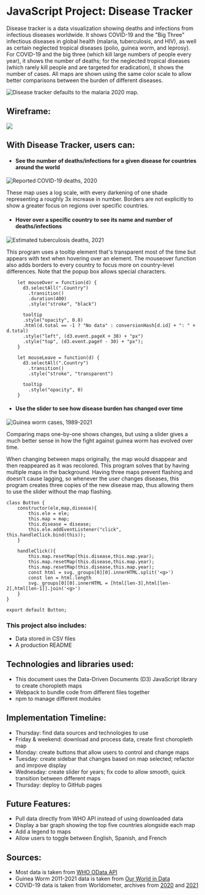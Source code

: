 # JavaScript Project: Disease Tracker

Disease tracker is a data visualization showing deaths and infections from infectious diseases worldwide.  It shows COVID-19 and the "Big Three" infectious diseases in global health (malaria, tuberculosis, and HIV), as well as certain neglected tropical diseases (polio, guinea worm, and leprosy).  For COVID-19 and the big three (which kill large numbers of people every year), it shows the number of deaths; for the neglected tropical diseases (which rarely kill people and are targeted for eradication), it shows the number of cases.  All maps are shown using the same color scale to allow better comparisons between the burden of different diseases.

![Disease tracker defaults to the malaria 2020 map.](images/malaria_splash_page.png)

## Wireframe:

![](images/wireframe.png)

## With Disease Tracker, users can:

- #### See the number of deaths/infections for a given disease for countries around the world

![Reported COVID-19 deaths, 2020](images/COVID19_2020.png)

These map uses a log scale, with every darkening of one shade representing a roughly 3x increase in number.  Borders are not explicitly to show a greater focus on regions over specific countries.

- #### Hover over a specific country to see its name and number of deaths/infections

![Estimated tuberculosis deaths, 2021](images/tuberculosis_CIV.png)

This program uses a tooltip element that's transparent most of the time but appears with text when hovering over an element.  The mouseover function also adds borders to every country to focus more on country-level differences.  Note that the popup box allows special characters.



```
    let mouseOver = function(d) {
      d3.selectAll(".Country")
        .transition()
        .duration(400)
        .style("stroke", "black")
      
      tooltip
      .style("opacity", 0.8)
      .html(d.total == -1 ? "No data" : conversionHash[d.id] + ": " + d.total)
      .style("left", (d3.event.pageX + 30) + "px")  
      .style("top", (d3.event.pageY - 30) + "px");
    }
  
    let mouseLeave = function(d) {
      d3.selectAll(".Country")
        .transition()
        .style("stroke", "transparent")
        
      tooltip
        .style("opacity", 0)
    }
```

- #### Use the slider to see how disease burden has changed over time

![Guinea worm cases, 1989-2021](images/guinea_worm_slider.gif)

Comparing maps one-by-one shows changes, but using a slider gives a much better sense in how the fight against guinea worm has evolved over time.

When changing between maps originally, the map would disappear and then reappeared as it was recolored.  This program solves that by having multiple maps in the background.  Having three maps prevent flashing and doesn't cause lagging, so whenever the user changes diseases, this program creates three copies of the new disease map, thus allowing them to use the slider without the map flashing.

```
class Button {
    constructor(ele,map,disease){
        this.ele = ele;
        this.map = map;
        this.disease = disease;
        this.ele.addEventListener("click", this.handleClick.bind(this));
    }

    handleClick(){
        this.map.resetMap(this.disease,this.map.year);
        this.map.resetMap(this.disease,this.map.year);
        this.map.resetMap(this.disease,this.map.year);
        const html = svg._groups[0][0].innerHTML.split('<g>')
        const len = html.length
        svg._groups[0][0].innerHTML = [html[len-3],html[len-2],html[len-1]].join('<g>')
    }
}

export default Button;
```

### This project also includes:
- Data stored in CSV files
- A production README

## Technologies and libraries used:
- This document uses the Data-Driven Documents (D3) JavaScript library to create choropleth maps
- Webpack to bundle code from different files together
- npm to manage different modules

## Implementation Timeline:
- Thursday: find data sources and technologies to use
- Friday & weekend: download and process data, create first choropleth map
- Monday: create buttons that allow users to control and change maps
- Tuesday: create sidebar that changes based on map selected; refactor and imrpove display
- Wednesday: create slider for years; fix code to allow smooth, quick transition between different maps
- Thursday: deploy to GitHub pages

## Future Features:
- Pull data directly from WHO API instead of using downloaded data
- Display a bar graph showing the top five countries alongside each map
- Add a legend to maps
- Allow users to toggle between English, Spanish, and French

## Sources:
- Most data is taken from [WHO OData API](https://www.who.int/data/gho/info/gho-odata-api)
- Guinea Worm 2011-2021 data is taken from [Our World in Data](https://ourworldindata.org/grapher/number-of-reported-guinea-worm-dracunculiasis-cases)
- COVID-19 data is taken from Worldometer, archives from [2020](https://web.archive.org/web/20210101001539/https://www.worldometers.info/coronavirus/) and [2021](https://web.archive.org/web/20220101000124/https://www.worldometers.info/coronavirus/)